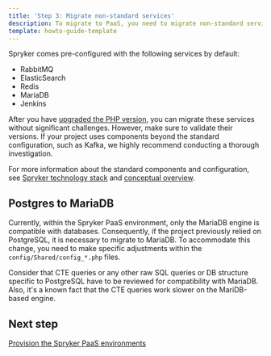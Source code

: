 ```yaml
---
title: 'Step 3: Migrate non-standard services'
description: To migrate to PaaS, you need to migrate non-standard services.
template: howto-guide-template
---
```


Spryker comes pre-configured with the following services by default:

* RabbitMQ
* ElasticSearch
* Redis
* MariaDB
* Jenkins

After you have [upgraded the PHP version](/docs/scos/dev/migration-concepts/migrate-to-paas/step-2-upgrade-the-php-version.html), you can migrate these services without significant challenges. However, make sure to validate their versions. If your project uses components beyond the standard configuration, such as Kafka, we highly recommend conducting a thorough investigation.

For more information about the standard components and configuration, see [Spryker technology stack](/docs/scos/dev/architecture/technology-stack.html) and [conceptual overview](/docs/scos/dev/architecture/conceptual-overview.html).

## Postgres to MariaDB

Currently, within the Spryker PaaS environment, only the MariaDB engine is compatible with databases. Consequently, if the project previously relied on PostgreSQL, it is necessary to migrate to MariaDB. To accommodate this change, you need to make specific adjustments within the `config/Shared/config_*.php` files.

Consider that CTE queries or any other raw SQL queries or DB structure specific to PostgreSQL have to be reviewed for compatibility with MariaDB. Also, it's a known fact that the CTE queries work slower on the MariDB-based engine.

## Next step

[Provision the Spryker PaaS environments](docs\scos\dev\migration-concepts\migrate-to-paas\step-4-provision-the-spryker-paas-environments.html)
